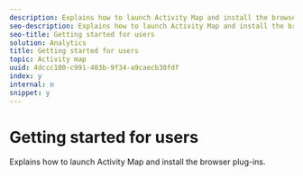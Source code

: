 ```yaml
---
description: Explains how to launch Activity Map and install the browser plug-ins.
seo-description: Explains how to launch Activity Map and install the browser plug-ins.
seo-title: Getting started for users
solution: Analytics
title: Getting started for users
topic: Activity map
uuid: 4dccc100-c991-403b-9f34-a9caecb38fdf
index: y
internal: n
snippet: y
---
```


# Getting started for users

Explains how to launch Activity Map and install the browser plug-ins.


